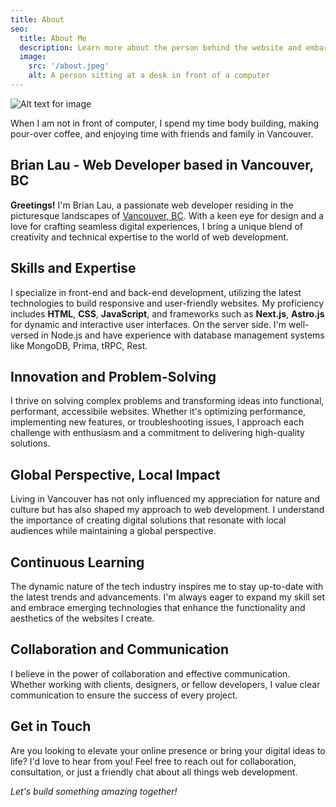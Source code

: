 ```yaml
---
title: About
seo:
  title: About Me
  description: Learn more about the person behind the website and embark on a journey of inspiration and shared experiences.
  image:
    src: '/about.jpeg'
    alt: A person sitting at a desk in front of a computer
---
```


![Alt text for image](/about.jpeg)

When I am not in front of computer, I spend my time body building, making pour-over coffee, and enjoying time with friends and family in Vancouver.

## Brian Lau - Web Developer based in Vancouver, BC

**Greetings!** I'm Brian Lau, a passionate web developer residing in the picturesque landscapes of [Vancouver, BC](https://en.wikipedia.org/wiki/Vancouver). With a keen eye for design and a love for crafting seamless digital experiences, I bring a unique blend of creativity and technical expertise to the world of web development.

## Skills and Expertise

I specialize in front-end and back-end development, utilizing the latest technologies to build responsive and user-friendly websites. My proficiency includes **HTML**, **CSS**, **JavaScript**, and frameworks such as **Next.js**, **Astro.js** for dynamic and interactive user interfaces. On the server side. I'm well-versed in Node.js and have experience with database management systems like MongoDB, Prima, tRPC, Rest.

## Innovation and Problem-Solving

I thrive on solving complex problems and transforming ideas into functional, performant, accessibile websites. Whether it's optimizing performance, implementing new features, or troubleshooting issues, I approach each challenge with enthusiasm and a commitment to delivering high-quality solutions.

## Global Perspective, Local Impact

Living in Vancouver has not only influenced my appreciation for nature and culture but has also shaped my approach to web development. I understand the importance of creating digital solutions that resonate with local audiences while maintaining a global perspective.

## Continuous Learning

The dynamic nature of the tech industry inspires me to stay up-to-date with the latest trends and advancements. I'm always eager to expand my skill set and embrace emerging technologies that enhance the functionality and aesthetics of the websites I create.

## Collaboration and Communication

I believe in the power of collaboration and effective communication. Whether working with clients, designers, or fellow developers, I value clear communication to ensure the success of every project.

## Get in Touch

Are you looking to elevate your online presence or bring your digital ideas to life? I'd love to hear from you! Feel free to reach out for collaboration, consultation, or just a friendly chat about all things web development.

_Let's build something amazing together!_
